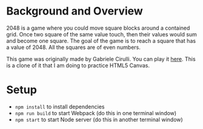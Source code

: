 # Background and Overview
2048 is a game where you could move square blocks around a contained grid. Once two square of the same value touch, then their values would sum and become one square. The goal of the game is to reach a square that has a value of 2048. All the squares are of even numbers.

This game was originally made by Gabriele Cirulli. You can play it [here](https://play2048.co). This is a clone of it that I am doing to practice HTML5 Canvas.

# Setup
- `npm install` to install dependencies
- `npm run build` to start Webpack (do this in one terminal window)
- `npm start` to start Node server (do this in another terminal window)